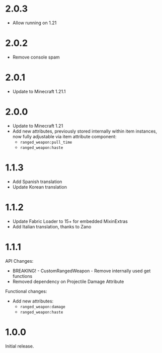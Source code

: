 # 2.0.3

- Allow running on 1.21

# 2.0.2

- Remove console spam

# 2.0.1

- Update to Minecraft 1.21.1

# 2.0.0

- Update to Minecraft 1.21
- Add new attributes, previously stored internally within item instances, now fully adjustable via item attribute component:
  - `ranged_weapon:pull_time`
  - `ranged_weapon:haste`

# 1.1.3

- Add Spanish translation
- Update Korean translation

# 1.1.2

- Update Fabric Loader to 15+ for embedded MixinExtras
- Add Italian translation, thanks to Zano

# 1.1.1

API Changes:
- BREAKING! - CustomRangedWeapon - Remove internally used get functions
- Removed dependency on Projectile Damage Attribute

Functional changes:
- Add new attributes:
  - `ranged_weapon:damage`
  - `ranged_weapon:haste`

# 1.0.0

Initial release.

#
